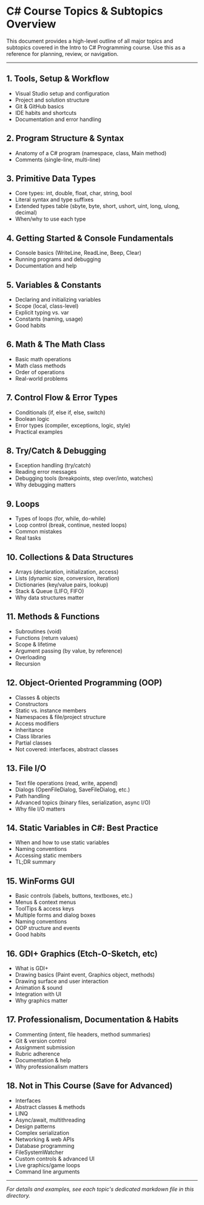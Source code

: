 # C# Course Topics & Subtopics Overview

This document provides a high-level outline of all major topics and subtopics covered in the Intro to C# Programming course. Use this as a reference for planning, review, or navigation.

---

## 1. Tools, Setup & Workflow
- Visual Studio setup and configuration
- Project and solution structure
- Git & GitHub basics
- IDE habits and shortcuts
- Documentation and error handling

## 2. Program Structure & Syntax
- Anatomy of a C# program (namespace, class, Main method)
- Comments (single-line, multi-line)

## 3. Primitive Data Types
- Core types: int, double, float, char, string, bool
- Literal syntax and type suffixes
- Extended types table (sbyte, byte, short, ushort, uint, long, ulong, decimal)
- When/why to use each type

## 4. Getting Started & Console Fundamentals
- Console basics (WriteLine, ReadLine, Beep, Clear)
- Running programs and debugging
- Documentation and help

## 5. Variables & Constants
- Declaring and initializing variables
- Scope (local, class-level)
- Explicit typing vs. var
- Constants (naming, usage)
- Good habits

## 6. Math & The Math Class
- Basic math operations
- Math class methods
- Order of operations
- Real-world problems

## 7. Control Flow & Error Types
- Conditionals (if, else if, else, switch)
- Boolean logic
- Error types (compiler, exceptions, logic, style)
- Practical examples

## 8. Try/Catch & Debugging
- Exception handling (try/catch)
- Reading error messages
- Debugging tools (breakpoints, step over/into, watches)
- Why debugging matters

## 9. Loops
- Types of loops (for, while, do-while)
- Loop control (break, continue, nested loops)
- Common mistakes
- Real tasks

## 10. Collections & Data Structures
- Arrays (declaration, initialization, access)
- Lists (dynamic size, conversion, iteration)
- Dictionaries (key/value pairs, lookup)
- Stack & Queue (LIFO, FIFO)
- Why data structures matter

## 11. Methods & Functions
- Subroutines (void)
- Functions (return values)
- Scope & lifetime
- Argument passing (by value, by reference)
- Overloading
- Recursion

## 12. Object-Oriented Programming (OOP)
- Classes & objects
- Constructors
- Static vs. instance members
- Namespaces & file/project structure
- Access modifiers
- Inheritance
- Class libraries
- Partial classes
- Not covered: interfaces, abstract classes

## 13. File I/O
- Text file operations (read, write, append)
- Dialogs (OpenFileDialog, SaveFileDialog, etc.)
- Path handling
- Advanced topics (binary files, serialization, async I/O)
- Why file I/O matters

## 14. Static Variables in C#: Best Practice
- When and how to use static variables
- Naming conventions
- Accessing static members
- TL;DR summary

## 15. WinForms GUI
- Basic controls (labels, buttons, textboxes, etc.)
- Menus & context menus
- ToolTips & access keys
- Multiple forms and dialog boxes
- Naming conventions
- OOP structure and events
- Good habits

## 16. GDI+ Graphics (Etch-O-Sketch, etc)
- What is GDI+
- Drawing basics (Paint event, Graphics object, methods)
- Drawing surface and user interaction
- Animation & sound
- Integration with UI
- Why graphics matter

## 17. Professionalism, Documentation & Habits
- Commenting (intent, file headers, method summaries)
- Git & version control
- Assignment submission
- Rubric adherence
- Documentation & help
- Why professionalism matters

## 18. Not in This Course (Save for Advanced)
- Interfaces
- Abstract classes & methods
- LINQ
- Async/await, multithreading
- Design patterns
- Complex serialization
- Networking & web APIs
- Database programming
- FileSystemWatcher
- Custom controls & advanced UI
- Live graphics/game loops
- Command line arguments

---

*For details and examples, see each topic's dedicated markdown file in this directory.*
